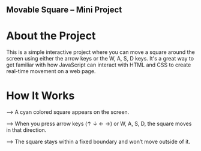 ## Movable Square – Mini Project
# About the Project
This is a simple interactive project where you can move a square around the screen using either the arrow keys or the W, A, S, D keys. It's a great way to get familiar with how JavaScript can interact with HTML and CSS to create real-time movement on a web page.

# How It Works
--> A cyan colored square appears on the screen.

--> When you press arrow keys (↑ ↓ ← →) or W, A, S, D, the square moves in that direction.

--> The square stays within a fixed boundary and won’t move outside of it.
